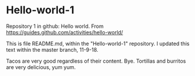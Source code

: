 # Hello-world-1
Repository 1 in github: Hello world. From https://guides.github.com/activities/hello-world/

This is file README.md, within the "Hello-world-1" repository. I updated this text within the master branch, 11-9-18. 

Tacos are very good regardless of their content. Bye. Tortillas and burritos are very delicious, yum yum.
